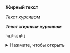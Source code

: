 <!-- https://www.markdownguide.org/basic-syntax/ -->

```ruby
```

```js
```

__Жирный текст__

_Текст курсивом_

___Текст жирным курсивом___

`hgjhgjghj` <!-- выделение впукловыпуклое -->


<!-- В Markdown нет стандартного синтаксиса для создания выпадающих списков (аккордеонов) непосредственно. Однако, вы можете использовать HTML в Markdown для реализации этой функции, если ваша среда поддержки HTML: -->
<details>
  <summary>Нажмите, чтобы открыть</summary>
  <!-- Содержимое, которое будет показано при открытии. -->
</details>
